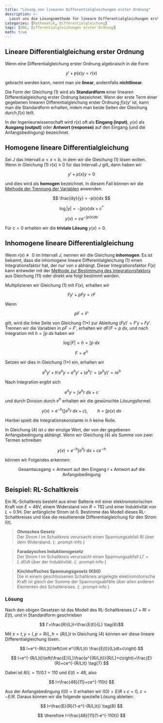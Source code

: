 ```yaml
---
title: "Lösung von linearen Differentialgleichungen erster Ordnung"
description: >-
  Lasst uns die Lösungsmethode für lineare Differentialgleichungen erster Ordnung betrachten.
categories: [Mathematik, Differentialgleichung]
tags: [ODE, Differentialgleichungen erster Ordnung]
math: true
---
```


## Lineare Differentialgleichung erster Ordnung
Wenn eine Differentialgleichung erster Ordnung algebraisch in die Form

$$ y'+p(x)y=r(x) \tag{1} $$

gebracht werden kann, nennt man sie **linear**, andernfalls **nichtlinear**.

Die Form der Gleichung (1) wird als **Standardform** einer linearen Differentialgleichung erster Ordnung bezeichnet. Wenn der erste Term einer gegebenen linearen Differentialgleichung erster Ordnung $f(x)y'$ ist, kann man die Standardform erhalten, indem man beide Seiten der Gleichung durch $f(x)$ teilt.

In der Ingenieurwissenschaft wird $r(x)$ oft als **Eingang (input)**, $y(x)$ als **Ausgang (output)** oder **Antwort (response)** auf den Eingang (und die Anfangsbedingung) bezeichnet.

## Homogene lineare Differentialgleichung
Sei $J$ das Intervall $a<x<b$, in dem wir die Gleichung (1) lösen wollen. Wenn in Gleichung (1) $r(x)\equiv 0$ für das Intervall $J$ gilt, dann haben wir

$$ y'+p(x)y=0 \tag{2}$$

und dies wird als **homogen** bezeichnet. In diesem Fall können wir die [Methode der Trennung der Variablen](/posts/Separation-of-Variables/) anwenden.

$$ \frac{dy}{y} = -p(x)dx $$

$$ \log |y| = -\int p(x)dx + c^* $$

$$ y(x) = ce^{-\int p(x)dx} \tag{3}$$

Für $c=0$ erhalten wir die **triviale Lösung** $y(x)=0$.

## Inhomogene lineare Differentialgleichung
Wenn $r(x)\not\equiv 0$ im Intervall $J$, nennen wir die Gleichung **inhomogen**. Es ist bekannt, dass die inhomogene lineare Differentialgleichung (1) einen Integrationsfaktor hat, der nur von $x$ abhängt. Dieser Integrationsfaktor $F(x)$ kann entweder mit der [Methode zur Bestimmung des Integrationsfaktors](/posts/Exact-Differential-Equation-and-Integrating-Factor/#methode-zur-bestimmung-des-integrierenden-faktors) aus Gleichung (11) oder direkt wie folgt bestimmt werden.

Multiplizieren wir Gleichung (1) mit $F(x)$, erhalten wir

$$ Fy'+pFy=rF \tag{1*} $$

Wenn

$$ pF=F' $$

gilt, wird die linke Seite von Gleichung (1*) zur Ableitung $(Fy)'=F'y+Fy'$. Trennen wir die Variablen in $pF=F'$, erhalten wir $dF/F=p\ dx$, und nach Integration mit $h=\int p\ dx$ haben wir

$$ \log |F|=h=\int p\ dx $$

$$ F = e^h $$

Setzen wir dies in Gleichung (1*) ein, erhalten wir

$$ e^hy'+h'e^hy=e^hy'+(e^h)'=(e^hy)'=re^h $$

Nach Integration ergibt sich

$$ e^hy=\int e^hr\ dx + c $$
und durch Division durch $e^h$ erhalten wir die gewünschte Lösungsformel.

$$ y(x)=e^{-h}\left(\int e^hr\ dx + c\right),\qquad h=\int p(x)\ dx \tag{4} $$

Hierbei spielt die Integrationskonstante in $h$ keine Rolle.

In Gleichung (4) ist $c$ der einzige Wert, der von der gegebenen Anfangsbedingung abhängt. Wenn wir Gleichung (4) als Summe von zwei Termen schreiben

$$ y(x)=e^{-h}\int e^hr\ dx + ce^{-h} \tag{4*} $$

können wir Folgendes erkennen:

$$ \text{Gesamtausgang}=\text{Antwort auf den Eingang }r+\text{Antwort auf die Anfangsbedingung} \tag{5} $$

## Beispiel: RL-Schaltkreis
Ein RL-Schaltkreis besteht aus einer Batterie mit einer elektromotorischen Kraft von $E=48\textrm{V}$, einem Widerstand von $R=11\mathrm{\Omega}$ und einer Induktivität von $L=0.1\text{H}$. Der anfängliche Strom ist 0. Bestimme das Modell dieses RL-Schaltkreises und löse die resultierende Differentialgleichung für den Strom $I(t)$.
> **Ohmsches Gesetz**  
> Der Strom $I$ im Schaltkreis verursacht einen Spannungsabfall $RI$ über dem Widerstand.
{: .prompt-info }

> **Faradaysches Induktionsgesetz**  
> Der Strom $I$ im Schaltkreis verursacht einen Spannungsabfall $LI'=L\ dI/dt$ über der Induktivität.
{: .prompt-info }

> **Kirchhoffsches Spannungsgesetz (KSG)**  
> Die in einem geschlossenen Schaltkreis angelegte elektromotorische Kraft ist gleich der Summe der Spannungsabfälle über allen anderen Elementen des Schaltkreises.
{: .prompt-info }

### Lösung
Nach den obigen Gesetzen ist das Modell des RL-Schaltkreises $LI'+RI=E(t)$, und in Standardform geschrieben

$$ I'+\frac{R}{L}I=\frac{E(t)}{L} \tag{6}$$

Mit $x=t, y=I, p=R/L, h=(R/L)t$ in Gleichung (4) können wir diese lineare Differentialgleichung lösen.

$$ I=e^{-(R/L)t}\left(\int e^{(R/L)t} \frac{E(t)}{L}dt+c\right) $$

$$ I=e^{-(R/L)t}\left(\frac{E}{L}\frac{e^{(R/L)t}}{R/L}+c\right)=\frac{E}{R}+ce^{-(R/L)t} \tag{7} $$

Dabei ist $R/L=11/0.1=110$ und $E(t)=48$, also

$$ I=\frac{48}{11}+ce^{-110t} $$

Aus der Anfangsbedingung $I(0)=0$ erhalten wir $I(0)=E/R+c=0$, $c=-E/R$. Daraus können wir die folgende spezielle Lösung ableiten:

$$ I=\frac{E}{R}(1-e^{-(R/L)t}) \tag{8} $$

$$ \therefore I=\frac{48}{11}(1-e^{-110t}) $$